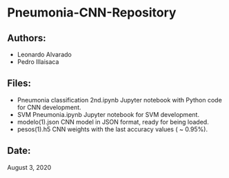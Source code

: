 # Pneumonia-CNN-Repository

## Authors:
- Leonardo Alvarado
- Pedro Illaisaca

## Files:

- Pneumonia classification 2nd.ipynb Jupyter notebook with Python code for CNN development.
- SVM Pneumonia.ipynb Jupyter notebook for SVM development.
- modelo(1).json CNN model in JSON format, ready for being loaded.
- pesos(1).h5 CNN weights with the last accuracy values ( ~ 0.95%).

## Date:

August 3, 2020
